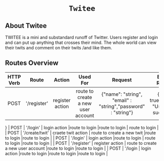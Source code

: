 <h1 align="center">
    
    Twitee
</h1>



## About Twitee

TWITEE is a mini and substandard runoff of Twitter. Users register and login and can put up
anything that crosses their mind. The whole world can view their twits and comment on their
twits /and like them. 

## Routes Overview

| HTTP Verb    | Route          | Action | Used For    | Request | Expected Response |
| :---:         |     :---:      |         :---: | :---: |  :---: | :---: |
| POST   | '/register'     | register action    | route to create a new user account   | {"name": "string", "email" : "string","password" : "string"} | {"status": true,"message": "User created successfully" |
}
| POST    | '/login'      | login action     |route to login    |route to login    | route to login    |
| POST   | '/create/twit'     | craete twit action    | route to create a new twit   |route to login    |route to login    |
| POST    | '/login'       | login action     |route to login    | route to login    |route to login    |
| POST   | '/register'     | register action    | route to create a new user account   |route to login    |route to login    |
| POST    | '/login       | login action     |route to login    |route to login    |route to login    |
